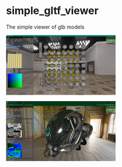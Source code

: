 # simple_gltf_viewer
The simple  viewer of glb models

<img
  src="./images/native.PNG"
  alt="Alt text"
  title="The Native App"
  style="display: inline-block; margin: 0 auto; max-width: 300px">

<img
  src="./images/web1.PNG"
  alt="Alt text"
  title="The Web App"
  style="display: inline-block; margin: 0 auto; max-width: 300px">
